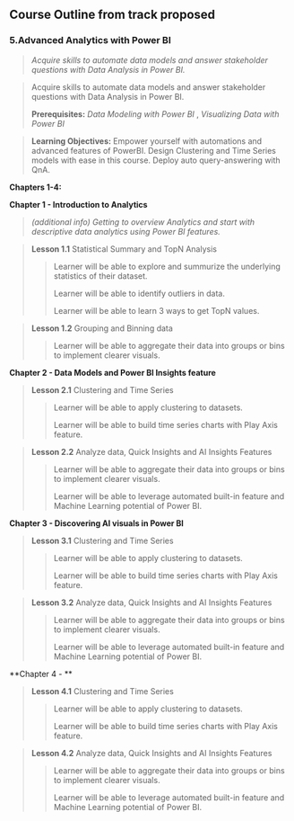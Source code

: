 ## Course Outline from track proposed
### 5.Advanced Analytics with Power BI
>*Acquire skills to automate data models and answer stakeholder questions with Data Analysis in Power BI.* 

>Acquire skills to automate data models and answer stakeholder questions with Data Analysis in Power BI. 
>
>**Prerequisites:** *Data Modeling with Power BI* , *Visualizing Data with Power BI*

>**Learning Objectives:**
>Empower yourself with automations and advanced features of PowerBI. Design Clustering and Time Series models with ease in this course. Deploy auto query-answering with QnA.

**Chapters 1-4:**

**Chapter 1 - Introduction to Analytics** 
> *(additional info) Getting to overview Analytics and start with descriptive data analytics using Power BI features.*

> **Lesson 1.1** Statistical Summary and TopN Analysis
> >Learner will be able to explore and summurize the underlying statistics  of their dataset.
> >
> >Learner will be able to identify outliers in data.
> >
> >Learner will be able to learn 3 ways to get TopN values.

> **Lesson 1.2** Grouping and Binning data
> >Learner will be able to aggregate their data into groups or bins to implement clearer visuals.

**Chapter 2 - Data Models and Power BI Insights feature**

> **Lesson 2.1** Clustering and Time Series
> >Learner will be able to apply clustering to datasets.
> >
> >Learner will be able to build time series charts with Play Axis feature.

> **Lesson 2.2** Analyze data, Quick Insights and AI Insights Features
> >Learner will be able to aggregate their data into groups or bins to implement clearer visuals.
> >
> >Learner will be able to leverage automated built-in feature and Machine Learning potential of Power BI.
> >
**Chapter 3 - Discovering AI visuals in Power BI**

> **Lesson 3.1** Clustering and Time Series
> >Learner will be able to apply clustering to datasets.
> >
> >Learner will be able to build time series charts with Play Axis feature.

> **Lesson 3.2** Analyze data, Quick Insights and AI Insights Features
> >Learner will be able to aggregate their data into groups or bins to implement clearer visuals.
> >
> >Learner will be able to leverage automated built-in feature and Machine Learning potential of Power BI.
> >
**Chapter 4 - **

> **Lesson 4.1** Clustering and Time Series
> >Learner will be able to apply clustering to datasets.
> >
> >Learner will be able to build time series charts with Play Axis feature.

> **Lesson 4.2** Analyze data, Quick Insights and AI Insights Features
> >Learner will be able to aggregate their data into groups or bins to implement clearer visuals.
> >
> >Learner will be able to leverage automated built-in feature and Machine Learning potential of Power BI.
> >
